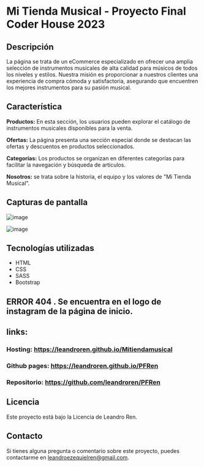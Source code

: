 # Mi Tienda Musical - Proyecto Final Coder House 2023

## Descripción

La página se trata de un eCommerce especializado en ofrecer una amplia selección de instrumentos musicales de alta calidad para músicos de todos los niveles y estilos. Nuestra misión es proporcionar a nuestros clientes una experiencia de compra cómoda y satisfactoria, asegurando que encuentren los mejores instrumentos para su pasión musical.

## Característica

**Productos:** En esta sección, los usuarios pueden explorar el catálogo de instrumentos musicales disponibles para la venta. 

**Ofertas:** La página presenta una sección especial donde se destacan las ofertas y descuentos en productos seleccionados.

**Categorías:** Los productos se organizan en diferentes categorías para facilitar la navegación y búsqueda de artículos.

**Nosotros:** se trata sobre la historia, el equipo y los valores de "Mi Tienda Musical".


## Capturas de pantalla
![image](https://github.com/leandroren/PFRen/assets/103762408/4e5cf153-04a0-4a8d-aadf-c2e27616e2ec)

![image](https://github.com/leandroren/PFRen/assets/103762408/5d678dd9-8db0-4a58-a95b-a307d9e1eab1)



## Tecnologías utilizadas
- HTML
- CSS
- SASS
- Bootstrap

## ERROR 404 . Se encuentra en el logo de instagram  de la página de inicio. 

## links:

### Hosting: https://leandroren.github.io/Mitiendamusical

### Github pages: https://leandroren.github.io/PFRen

### Repositorio:  https://github.com/leandroren/PFRen

## Licencia
Este proyecto está bajo la Licencia de Leandro Ren.

## Contacto
Si tienes alguna pregunta o comentario sobre este proyecto, puedes contactarme en leandroezequielren@gmail.com.

